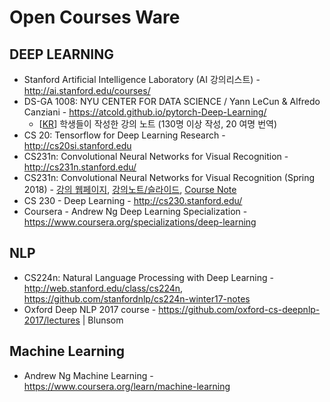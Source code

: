 # Open Courses Ware 

DEEP LEARNING
--- 
* Stanford Artificial Intelligence Laboratory (AI 강의리스트) - http://ai.stanford.edu/courses/
* DS-GA 1008: NYU CENTER FOR DATA SCIENCE / Yann LeCun & Alfredo Canziani - https://atcold.github.io/pytorch-Deep-Learning/ 
  - [[KR](https://atcold.github.io/pytorch-Deep-Learning/ko)] 학생들이 작성한 강의 노트 (130명 이상 작성, 20 여명 번역) 
* CS 20: Tensorflow for Deep Learning Research - http://cs20si.stanford.edu 
* CS231n: Convolutional Neural Networks for Visual Recognition - http://cs231n.stanford.edu/ 
* CS231n: Convolutional Neural Networks for Visual Recognition (Spring 2018) - [강의 웹페이지](http://cs231n.stanford.edu/2018/), [강의노트/슬라이드](http://cs231n.stanford.edu/2018/syllabus.html), [Course Note](https://cs231n.github.io/)
* CS 230 - Deep Learning - http://cs230.stanford.edu/
* Coursera - Andrew Ng Deep Learning Specialization - https://www.coursera.org/specializations/deep-learning

NLP
--- 
* CS224n: Natural Language Processing with Deep Learning - http://web.stanford.edu/class/cs224n, https://github.com/stanfordnlp/cs224n-winter17-notes 
* Oxford Deep NLP 2017 course - https://github.com/oxford-cs-deepnlp-2017/lectures | Blunsom 

Machine Learning 
---
* Andrew Ng Machine Learning - https://www.coursera.org/learn/machine-learning 
